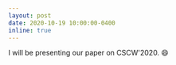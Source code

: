 ```yaml
---
layout: post
date: 2020-10-19 10:00:00-0400
inline: true
---
```


I will be presenting our paper on CSCW'2020. :smile:
